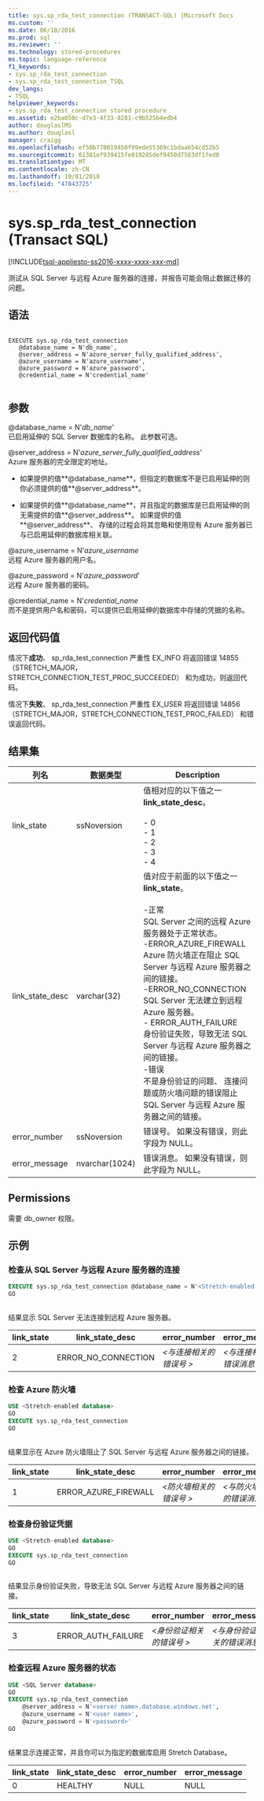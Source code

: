 ```yaml
---
title: sys.sp_rda_test_connection (TRANSACT-SQL) |Microsoft Docs
ms.custom: ''
ms.date: 06/10/2016
ms.prod: sql
ms.reviewer: ''
ms.technology: stored-procedures
ms.topic: language-reference
f1_keywords:
- sys.sp_rda_test_connection
- sys.sp_rda_test_connection_TSQL
dev_langs:
- TSQL
helpviewer_keywords:
- sys.sp_rda_test_connection stored procedure
ms.assetid: e2ba050c-d7e3-4f33-8281-c9b525b4edb4
author: douglaslMS
ms.author: douglasl
manager: craigg
ms.openlocfilehash: ef50b770019450f99ede55369c1bdaa654cd52b5
ms.sourcegitcommit: 61381ef939415fe019285def9450d7583df1fed0
ms.translationtype: MT
ms.contentlocale: zh-CN
ms.lasthandoff: 10/01/2018
ms.locfileid: "47843725"
---
```

# <a name="syssprdatestconnection-transact-sql"></a>sys.sp_rda_test_connection (Transact SQL)
[!INCLUDE[tsql-appliesto-ss2016-xxxx-xxxx-xxx-md](../../includes/tsql-appliesto-ss2016-xxxx-xxxx-xxx-md.md)]

  测试从 SQL Server 与远程 Azure 服务器的连接，并报告可能会阻止数据迁移的问题。  
  
## <a name="syntax"></a>语法  
  
```  
  
EXECUTE sys.sp_rda_test_connection  
   @database_name = N'db_name',   
   @server_address = N'azure_server_fully_qualified_address',  
   @azure_username = N'azure_username',   
   @azure_password = N'azure_password',  
   @credential_name = N'credential_name'  
  
```  
  
## <a name="arguments"></a>参数  
 @database_name = N'*db_name*'  
 已启用延伸的 SQL Server 数据库的名称。 此参数可选。  
  
 @server_address = N'*azure_server_fully_qualified_address*'  
 Azure 服务器的完全限定的地址。  
  
-   如果提供的值**@database_name**，但指定的数据库不是已启用延伸的则你必须提供的值**@server_address**。  
  
-   如果提供的值**@database_name**，并且指定的数据库是已启用延伸的则无需提供的值**@server_address**。 如果提供的值**@server_address**、 存储的过程会将其忽略和使用现有 Azure 服务器已与已启用延伸的数据库相关联。  
  
 @azure_username = N'*azure_username*  
 远程 Azure 服务器的用户名。  
  
 @azure_password = N'*azure_password*'  
 远程 Azure 服务器的密码。  
  
 @credential_name = N'*credential_name*  
 而不是提供用户名和密码，可以提供已启用延伸的数据库中存储的凭据的名称。  
  
## <a name="return-code-values"></a>返回代码值  
 情况下**成功**、 sp_rda_test_connection 严重性 EX_INFO 将返回错误 14855 （STRETCH_MAJOR，STRETCH_CONNECTION_TEST_PROC_SUCCEEDED） 和为成功，则返回代码。  
  
 情况下**失败**、 sp_rda_test_connection 严重性 EX_USER 将返回错误 14856 （STRETCH_MAJOR，STRETCH_CONNECTION_TEST_PROC_FAILED） 和错误返回代码。  
  
## <a name="result-sets"></a>结果集  
  
|列名|数据类型|Description|  
|-----------------|---------------|-----------------|  
|link_state|ssNoversion|值相对应的以下值之一**link_state_desc**。<br /><br /> -   0<br />-   1<br />-   2<br />-   3<br />-   4|  
|link_state_desc|varchar(32)|值对应于前面的以下值之一**link_state**。<br /><br /> -正常<br />     SQL Server 之间的远程 Azure 服务器处于正常状态。<br />-ERROR_AZURE_FIREWALL<br />     Azure 防火墙正在阻止 SQL Server 与远程 Azure 服务器之间的链接。<br />-ERROR_NO_CONNECTION<br />     SQL Server 无法建立到远程 Azure 服务器。<br />-   ERROR_AUTH_FAILURE<br />     身份验证失败，导致无法 SQL Server 与远程 Azure 服务器之间的链接。<br />-错误<br />     不是身份验证的问题、 连接问题或防火墙问题的错误阻止 SQL Server 与远程 Azure 服务器之间的链接。|  
|error_number|ssNoversion|错误号。 如果没有错误，则此字段为 NULL。|  
|error_message|nvarchar(1024)|错误消息。 如果没有错误，则此字段为 NULL。|  
  
## <a name="permissions"></a>Permissions  
 需要 db_owner 权限。  
  
## <a name="examples"></a>示例  
  
### <a name="check-the-connection-from-sql-server-to-the-remote-azure-server"></a>检查从 SQL Server 与远程 Azure 服务器的连接  
  
```sql  
EXECUTE sys.sp_rda_test_connection @database_name = N'<Stretch-enabled database>'  
GO  
  
```  
  
 结果显示 SQL Server 无法连接到远程 Azure 服务器。  
  
|link_state|link_state_desc|error_number|error_message|  
|-----------------|-----------------------|-------------------|--------------------|  
|2|ERROR_NO_CONNECTION|*\<与连接相关的错误号 >*|*\<与连接相关的错误消息 >*|  
  
### <a name="check-the-azure-firewall"></a>检查 Azure 防火墙  
  
```sql  
USE <Stretch-enabled database>  
GO  
EXECUTE sys.sp_rda_test_connection  
GO  
  
```  
  
 结果显示在 Azure 防火墙阻止了 SQL Server 与远程 Azure 服务器之间的链接。  
  
|link_state|link_state_desc|error_number|error_message|  
|-----------------|-----------------------|-------------------|--------------------|  
|1|ERROR_AZURE_FIREWALL|*\<防火墙相关的错误号 >*|*\<与防火墙相关的错误消息 >*|  
  
### <a name="check-authentication-credentials"></a>检查身份验证凭据  
  
```sql  
USE <Stretch-enabled database>  
GO  
EXECUTE sys.sp_rda_test_connection  
GO  
  
```  
  
 结果显示身份验证失败，导致无法 SQL Server 与远程 Azure 服务器之间的链接。  
  
|link_state|link_state_desc|error_number|error_message|  
|-----------------|-----------------------|-------------------|--------------------|  
|3|ERROR_AUTH_FAILURE|*\<身份验证相关的错误号 >*|*\<与身份验证相关的错误消息 >*|  
  
### <a name="check-the-status-of-the-remote-azure-server"></a>检查远程 Azure 服务器的状态  
  
```sql  
USE <SQL Server database>  
GO  
EXECUTE sys.sp_rda_test_connection   
    @server_address = N'<server name>.database.windows.net',   
    @azure_username = N'<user name>',   
    @azure_password = N'<password>'  
GO  
  
```  
  
 结果显示连接正常，并且你可以为指定的数据库启用 Stretch Database。  
  
|link_state|link_state_desc|error_number|error_message|  
|-----------------|-----------------------|-------------------|--------------------|  
|0|HEALTHY|NULL|NULL|  
  
  

